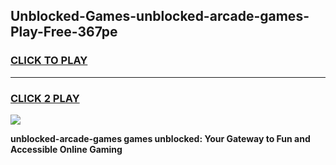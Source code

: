 
## Unblocked-Games-unblocked-arcade-games-Play-Free-367pe
<h3>
<a href="https://premium76.site?title=unblocked-arcade-games&ref=09A">CLICK TO PLAY</a></h3>
<hr>

<h3>
<a href="https://premium76.site?title=unblocked-arcade-games&ref=09A">CLICK 2 PLAY</a>
  
</h3>

<a href="https://premium76.site?title=unblocked-arcade-games&ref=09A"><img src="https://clearcache.store/games.png"></a>


**unblocked-arcade-games games unblocked: Your Gateway to Fun and Accessible Online Gaming**
